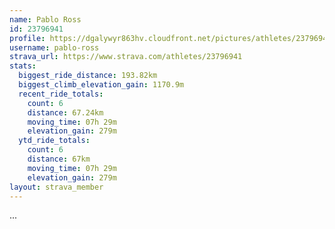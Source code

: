 ```yaml
---
name: Pablo Ross
id: 23796941
profile: https://dgalywyr863hv.cloudfront.net/pictures/athletes/23796941/14615399/1/large.jpg
username: pablo-ross
strava_url: https://www.strava.com/athletes/23796941
stats:
  biggest_ride_distance: 193.82km
  biggest_climb_elevation_gain: 1170.9m
  recent_ride_totals:
    count: 6
    distance: 67.24km
    moving_time: 07h 29m
    elevation_gain: 279m
  ytd_ride_totals:
    count: 6
    distance: 67km
    moving_time: 07h 29m
    elevation_gain: 279m
layout: strava_member
--- 
```

...
